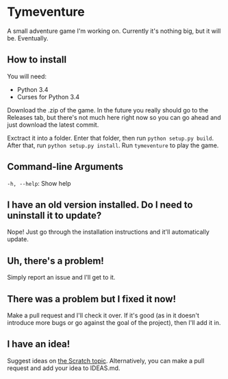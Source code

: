 # Tymeventure
A small adventure game I'm working on. Currently it's nothing big, but it will be. Eventually.

## How to install
You will need:
 - Python 3.4
 - Curses for Python 3.4

Download the .zip of the game. In the future you really should go to the Releases tab, but there's not much here right now so you can go ahead and just download the latest commit.

Exctract it into a folder. Enter that folder, then run `python setup.py build`.
After that, run `python setup.py install`.
Run `tymeventure` to play the game.

## Command-line Arguments
`-h, --help`: Show help

## I have an old version installed. Do I need to uninstall it to update?
Nope! Just go through the installation instructions and it'll automatically update.

## Uh, there's a problem!
Simply report an issue and I'll get to it.

## There was a problem but I fixed it now!
Make a pull request and I'll check it over. If it's good (as in it doesn't introduce more bugs or go against the goal of the project), then I'll add it in.

## I have an idea!
Suggest ideas on [the Scratch topic](https://scratch.mit.edu/discuss/topic/185267/).
Alternatively, you can make a pull request and add your idea to IDEAS.md.
